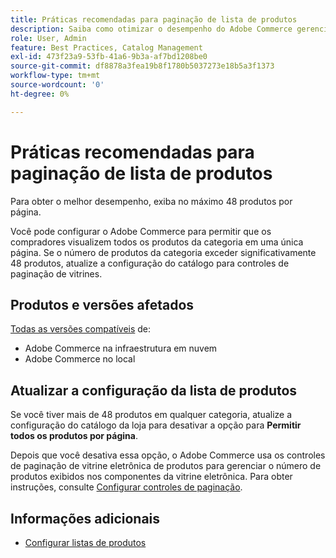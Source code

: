 ```yaml
---
title: Práticas recomendadas para paginação de lista de produtos
description: Saiba como otimizar o desempenho do Adobe Commerce gerenciando o número de produtos exibidos em cada página do catálogo da loja.
role: User, Admin
feature: Best Practices, Catalog Management
exl-id: 473f23a9-53fb-41a6-9b3a-af7bd1208be0
source-git-commit: df8878a3fea19b8f1780b5037273e18b5a3f1373
workflow-type: tm+mt
source-wordcount: '0'
ht-degree: 0%

---
```


# Práticas recomendadas para paginação de lista de produtos

Para obter o melhor desempenho, exiba no máximo 48 produtos por página.

Você pode configurar o Adobe Commerce para permitir que os compradores visualizem todos os produtos da categoria em uma única página. Se o número de produtos da categoria exceder significativamente 48 produtos, atualize a configuração do catálogo para controles de paginação de vitrines.

## Produtos e versões afetados

[Todas as versões compatíveis](../../../release/versions.md) de:

- Adobe Commerce na infraestrutura em nuvem
- Adobe Commerce no local

## Atualizar a configuração da lista de produtos

Se você tiver mais de 48 produtos em qualquer categoria, atualize a configuração do catálogo da loja para desativar a opção para **Permitir todos os produtos por página**.

Depois que você desativa essa opção, o Adobe Commerce usa os controles de paginação de vitrine eletrônica de produtos para gerenciar o número de produtos exibidos nos componentes da vitrine eletrônica. Para obter instruções, consulte [Configurar controles de paginação](https://experienceleague.adobe.com/docs/commerce-admin/catalog/catalog/navigation/navigation-product-listings.html#configure-the-pagination-controls).

## Informações adicionais

- [Configurar listas de produtos](https://experienceleague.adobe.com/docs/commerce-admin/catalog/catalog/navigation/navigation-product-listings.html)
